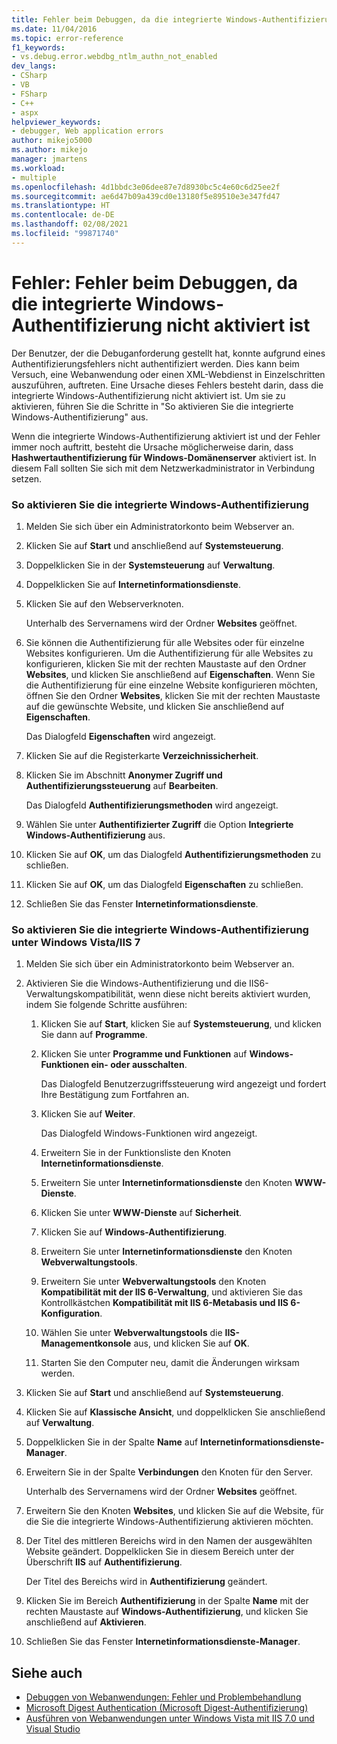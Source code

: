 ```yaml
---
title: Fehler beim Debuggen, da die integrierte Windows-Authentifizierung nicht aktiviert ist | Microsoft-Dokumentation
ms.date: 11/04/2016
ms.topic: error-reference
f1_keywords:
- vs.debug.error.webdbg_ntlm_authn_not_enabled
dev_langs:
- CSharp
- VB
- FSharp
- C++
- aspx
helpviewer_keywords:
- debugger, Web application errors
author: mikejo5000
ms.author: mikejo
manager: jmartens
ms.workload:
- multiple
ms.openlocfilehash: 4d1bbdc3e06dee87e7d8930bc5c4e60c6d25ee2f
ms.sourcegitcommit: ae6d47b09a439cd0e13180f5e89510e3e347fd47
ms.translationtype: HT
ms.contentlocale: de-DE
ms.lasthandoff: 02/08/2021
ms.locfileid: "99871740"
---
```

# <a name="error-debugging-failed-because-integrated-windows-authentication-is-not-enabled"></a>Fehler: Fehler beim Debuggen, da die integrierte Windows-Authentifizierung nicht aktiviert ist
Der Benutzer, der die Debuganforderung gestellt hat, konnte aufgrund eines Authentifizierungsfehlers nicht authentifiziert werden. Dies kann beim Versuch, eine Webanwendung oder einen XML-Webdienst in Einzelschritten auszuführen, auftreten. Eine Ursache dieses Fehlers besteht darin, dass die integrierte Windows-Authentifizierung nicht aktiviert ist. Um sie zu aktivieren, führen Sie die Schritte in "So aktivieren Sie die integrierte Windows-Authentifizierung" aus.

 Wenn die integrierte Windows-Authentifizierung aktiviert ist und der Fehler immer noch auftritt, besteht die Ursache möglicherweise darin, dass **Hashwertauthentifizierung für Windows-Domänenserver** aktiviert ist. In diesem Fall sollten Sie sich mit dem Netzwerkadministrator in Verbindung setzen.

### <a name="to-enable-integrated-windows-authentication"></a>So aktivieren Sie die integrierte Windows-Authentifizierung

1. Melden Sie sich über ein Administratorkonto beim Webserver an.

2. Klicken Sie auf **Start** und anschließend auf **Systemsteuerung**.

3. Doppelklicken Sie in der **Systemsteuerung** auf **Verwaltung**.

4. Doppelklicken Sie auf **Internetinformationsdienste**.

5. Klicken Sie auf den Webserverknoten.

     Unterhalb des Servernamens wird der Ordner **Websites** geöffnet.

6. Sie können die Authentifizierung für alle Websites oder für einzelne Websites konfigurieren. Um die Authentifizierung für alle Websites zu konfigurieren, klicken Sie mit der rechten Maustaste auf den Ordner **Websites**, und klicken Sie anschließend auf **Eigenschaften**. Wenn Sie die Authentifizierung für eine einzelne Website konfigurieren möchten, öffnen Sie den Ordner **Websites**, klicken Sie mit der rechten Maustaste auf die gewünschte Website, und klicken Sie anschließend auf **Eigenschaften**.

     Das Dialogfeld **Eigenschaften** wird angezeigt.

7. Klicken Sie auf die Registerkarte **Verzeichnissicherheit**.

8. Klicken Sie im Abschnitt **Anonymer Zugriff und Authentifizierungssteuerung** auf **Bearbeiten**.

     Das Dialogfeld **Authentifizierungsmethoden** wird angezeigt.

9. Wählen Sie unter **Authentifizierter Zugriff** die Option **Integrierte Windows-Authentifizierung** aus.

10. Klicken Sie auf **OK**, um das Dialogfeld **Authentifizierungsmethoden** zu schließen.

11. Klicken Sie auf **OK**, um das Dialogfeld **Eigenschaften** zu schließen.

12. Schließen Sie das Fenster **Internetinformationsdienste**.

### <a name="to-enable-integrated-windows-authentication-in-windows-vistaiis-7"></a>So aktivieren Sie die integrierte Windows-Authentifizierung unter Windows Vista/IIS 7

1. Melden Sie sich über ein Administratorkonto beim Webserver an.

2. Aktivieren Sie die Windows-Authentifizierung und die IIS6-Verwaltungskompatibilität, wenn diese nicht bereits aktiviert wurden, indem Sie folgende Schritte ausführen:

    1. Klicken Sie auf **Start**, klicken Sie auf **Systemsteuerung**, und klicken Sie dann auf **Programme**.

    2. Klicken Sie unter **Programme und Funktionen** auf **Windows-Funktionen ein- oder ausschalten**.

         Das Dialogfeld Benutzerzugriffssteuerung wird angezeigt und fordert Ihre Bestätigung zum Fortfahren an.

    3. Klicken Sie auf **Weiter**.

         Das Dialogfeld Windows-Funktionen wird angezeigt.

    4. Erweitern Sie in der Funktionsliste den Knoten **Internetinformationsdienste**.

    5. Erweitern Sie unter **Internetinformationsdienste** den Knoten **WWW-Dienste**.

    6. Klicken Sie unter **WWW-Dienste** auf **Sicherheit**.

    7. Klicken Sie auf **Windows-Authentifizierung**.

    8. Erweitern Sie unter **Internetinformationsdienste** den Knoten **Webverwaltungstools**.

    9. Erweitern Sie unter **Webverwaltungstools** den Knoten **Kompatibilität mit der IIS 6-Verwaltung**, und aktivieren Sie das Kontrollkästchen **Kompatibilität mit IIS 6-Metabasis und IIS 6-Konfiguration**.

    10. Wählen Sie unter **Webverwaltungstools** die **IIS-Managementkonsole** aus, und klicken Sie auf **OK**.

    11. Starten Sie den Computer neu, damit die Änderungen wirksam werden.

3. Klicken Sie auf **Start** und anschließend auf **Systemsteuerung**.

4. Klicken Sie auf **Klassische Ansicht**, und doppelklicken Sie anschließend auf **Verwaltung**.

5. Doppelklicken Sie in der Spalte **Name** auf **Internetinformationsdienste-Manager**.

6. Erweitern Sie in der Spalte **Verbindungen** den Knoten für den Server.

     Unterhalb des Servernamens wird der Ordner **Websites** geöffnet.

7. Erweitern Sie den Knoten **Websites**, und klicken Sie auf die Website, für die Sie die integrierte Windows-Authentifizierung aktivieren möchten.

8. Der Titel des mittleren Bereichs wird in den Namen der ausgewählten Website geändert. Doppelklicken Sie in diesem Bereich unter der Überschrift **IIS** auf **Authentifizierung**.

     Der Titel des Bereichs wird in **Authentifizierung** geändert.

9. Klicken Sie im Bereich **Authentifizierung** in der Spalte **Name** mit der rechten Maustaste auf **Windows-Authentifizierung**, und klicken Sie anschließend auf **Aktivieren**.

10. Schließen Sie das Fenster **Internetinformationsdienste-Manager**.

## <a name="see-also"></a>Siehe auch
- [Debuggen von Webanwendungen: Fehler und Problembehandlung](../debugger/debugging-web-applications-errors-and-troubleshooting.md)
- [Microsoft Digest Authentication (Microsoft Digest-Authentifizierung)](/windows/win32/secauthn/microsoft-digest-authentication)
- [Ausführen von Webanwendungen unter Windows Vista mit IIS 7.0 und Visual Studio](/previous-versions/aa964620(v=vs.140))